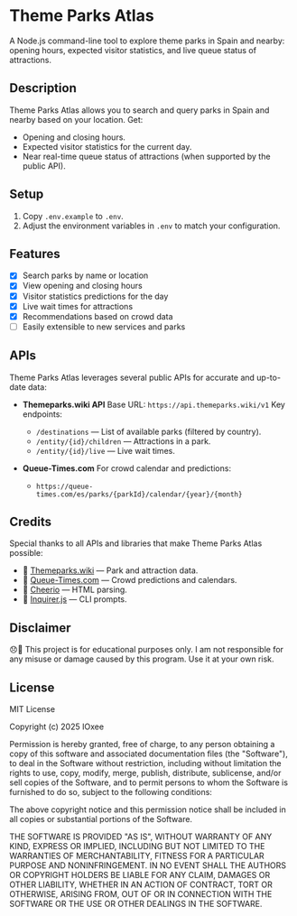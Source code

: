 <!-- <p align="center">
  <img src="https://github.com/IOxee/Theme_Parks_Atlas/raw/main/logo.png" alt="Theme Parks Atlas Logo" width="25%">
</p> -->

# Theme Parks Atlas

A Node.js command-line tool to explore theme parks in Spain and nearby: opening hours, expected visitor statistics, and live queue status of attractions.

## Description

Theme Parks Atlas allows you to search and query parks in Spain and nearby based on your location. Get:

* Opening and closing hours.
* Expected visitor statistics for the current day.
* Near real-time queue status of attractions (when supported by the public API).

## Setup

1. Copy `.env.example` to `.env`.
2. Adjust the environment variables in `.env` to match your configuration.

## Features

* [x] Search parks by name or location
* [x] View opening and closing hours
* [x] Visitor statistics predictions for the day
* [x] Live wait times for attractions
* [x] Recommendations based on crowd data
* [ ] Easily extensible to new services and parks

## APIs

Theme Parks Atlas leverages several public APIs for accurate and up-to-date data:

* **Themeparks.wiki API**
  Base URL: `https://api.themeparks.wiki/v1`
  Key endpoints:

  * `/destinations` — List of available parks (filtered by country).
  * `/entity/{id}/children` — Attractions in a park.
  * `/entity/{id}/live` — Live wait times.

* **Queue-Times.com**
  For crowd calendar and predictions:

  * `https://queue-times.com/es/parks/{parkId}/calendar/{year}/{month}`

## Credits

Special thanks to all APIs and libraries that make Theme Parks Atlas possible:

* 🙌 [Themeparks.wiki](https://themeparks.wiki/) — Park and attraction data.
* 🙌 [Queue-Times.com](https://queue-times.com/) — Crowd predictions and calendars.
* 🙌 [Cheerio](https://cheerio.js.org/) — HTML parsing.
* 🙌 [Inquirer.js](https://github.com/SBoudrias/Inquirer.js/) — CLI prompts.

## Disclaimer

😞🙏 This project is for educational purposes only. I am not responsible for any misuse or damage caused by this program. Use it at your own risk.

## License
MIT License

Copyright (c) 2025 IOxee

Permission is hereby granted, free of charge, to any person obtaining a copy
of this software and associated documentation files (the "Software"), to deal
in the Software without restriction, including without limitation the rights
to use, copy, modify, merge, publish, distribute, sublicense, and/or sell
copies of the Software, and to permit persons to whom the Software is
furnished to do so, subject to the following conditions:

The above copyright notice and this permission notice shall be included in all
copies or substantial portions of the Software.

THE SOFTWARE IS PROVIDED "AS IS", WITHOUT WARRANTY OF ANY KIND, EXPRESS OR
IMPLIED, INCLUDING BUT NOT LIMITED TO THE WARRANTIES OF MERCHANTABILITY,
FITNESS FOR A PARTICULAR PURPOSE AND NONINFRINGEMENT. IN NO EVENT SHALL THE
AUTHORS OR COPYRIGHT HOLDERS BE LIABLE FOR ANY CLAIM, DAMAGES OR OTHER
LIABILITY, WHETHER IN AN ACTION OF CONTRACT, TORT OR OTHERWISE, ARISING FROM,
OUT OF OR IN CONNECTION WITH THE SOFTWARE OR THE USE OR OTHER DEALINGS IN THE
SOFTWARE.
